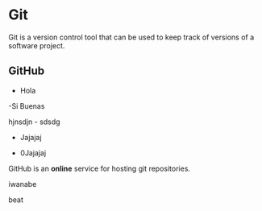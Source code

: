 # Git































Git is a version control tool that can be used to keep track of versions of a software project.































## GitHub































- Hola















-Si Buenas







hjnsdjn - sdsdg







- Jajajaj















































- 0Jajajaj































GitHub is an **online** service for hosting git repositories.







iwanabe  

beat